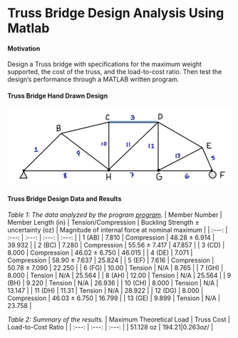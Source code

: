 # Truss Bridge Design Analysis Using Matlab

#### Motivation
Design a Truss bridge with specifications for the maximum weight supported, the cost of the truss, and the load-to-cost ratio. Then test the design’s performance through a MATLAB written program. 

#### Truss Bridge Hand Drawn Design
![App Screenshot](https://github.com/noam003/Truss-Bridge-Analysis/blob/main/truss.png)

#### Truss Bridge Design Data and Results

_Table 1: The data analyzed by the program [program](https://github.com/noam003/Truss-Bridge-Analysis/blob/main/truss_proj.m)._
| Member Number  | Member Length (in) | Tension/Compression | Buckling Strength ± uncertainty (oz) | Magnitude of internal force at nominal maximum |
|     :---:      |     :---:      |     :---:      |     :---:      |     :---:     |
| 1 (AB)  | 7.810  | Compression  | 48.28 ± 6.914  | 39.932  |
| 2 (BC) | 7.280  | Compression  | 55.56 ± 7.417  | 47.857  |
| 3 (CD)  | 8.000  | Compression  | 46.02 ± 6.750  | 46.015  |
| 4 (DE)  | 7.071  | Compression  | 58.90 ± 7.637  | 25.824  |
| 5 (EF)  | 7.616  | Compression  | 50.78 ± 7.090  | 22.250  |
| 6 (FG)  | 10.00  | Tension  | N/A  | 8.765  |
| 7 (GH)  | 8.000  | Tension  | N/A  | 25.564  |
| 8 (AH)  | 12.00  | Tension  | N/A  | 25.564  |
| 9 (BH)  | 9.220  | Tension  | N/A  | 26.936  |
| 10 (CH)  | 8.000  | Tension  | N/A  | 13.147  |
| 11 (DH)  | 11.31  | Tension  | N/A  | 28.922  |
| 12 (DG)  | 8.000  | Compression  | 46.03 ± 6.750  | 16.799  |
| 13 (GE)  | 9.899  | Tension  | N/A  | 23.758  |


_Table 2: Summary of the results._
| Maximum Theoretical Load  | Truss Cost | Load-to-Cost Ratio |
|     :---:      |     :---:      |     :---:      |
| 51.128 oz  | $194.21  | 0.263 oz/$  |


